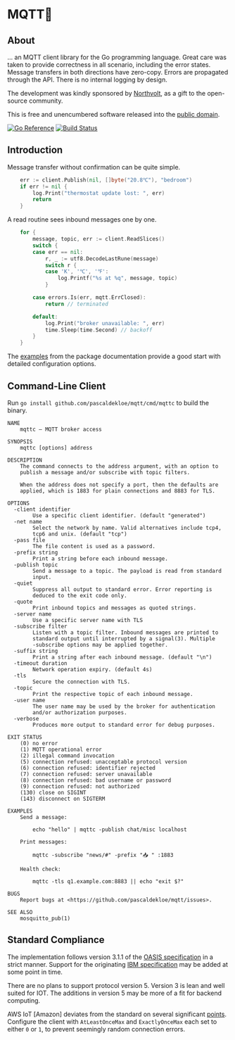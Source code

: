 # MQTT🤖

## About

… an MQTT client library for the Go programming language. Great care was taken
to provide correctness in all scenario, including the error states. Message
transfers in both directions have zero-copy. Errors are propagated through the
API. There is no internal logging by design.

The development was kindly sponsored by [Northvolt](https://northvolt.com), as a
gift to the open-source community.

This is free and unencumbered software released into the
[public domain](https://creativecommons.org/publicdomain/zero/1.0).

[![Go Reference](https://pkg.go.dev/badge/github.com/pascaldekloe/mqtt.svg)](https://pkg.go.dev/github.com/pascaldekloe/mqtt@v1.0.0-rc)
[![Build Status](https://travis-ci.org/pascaldekloe/mqtt.svg?branch=master)](https://travis-ci.org/pascaldekloe/mqtt)


## Introduction

Message transfer without confirmation can be quite simple.

```go
	err := client.Publish(nil, []byte("20.8℃"), "bedroom")
	if err != nil {
		log.Print("thermostat update lost: ", err)
		return
	}
```

A read routine sees inbound messages one by one.

```go
	for {
		message, topic, err := client.ReadSlices()
		switch {
		case err == nil:
			r, _ := utf8.DecodeLastRune(message)
			switch r {
			case 'K', '℃', '℉':
				log.Printf("%s at %q", message, topic)
			}

		case errors.Is(err, mqtt.ErrClosed):
			return // terminated

		default:
			log.Print("broker unavailable: ", err)
			time.Sleep(time.Second) // backoff
		}
	}
```

The [examples](https://pkg.go.dev/github.com/pascaldekloe/mqtt@v1.0.0-rc#pkg-examples)
from the package documentation provide a good start with detailed configuration
options.


## Command-Line Client

Run `go install github.com/pascaldekloe/mqtt/cmd/mqttc` to build the binary.

```
NAME
	mqttc — MQTT broker access

SYNOPSIS
	mqttc [options] address

DESCRIPTION
	The command connects to the address argument, with an option to
	publish a message and/or subscribe with topic filters.

	When the address does not specify a port, then the defaults are
	applied, which is 1883 for plain connections and 8883 for TLS.

OPTIONS
  -client identifier
    	Use a specific client identifier. (default "generated")
  -net name
    	Select the network by name. Valid alternatives include tcp4,
    	tcp6 and unix. (default "tcp")
  -pass file
    	The file content is used as a password.
  -prefix string
    	Print a string before each inbound message.
  -publish topic
    	Send a message to a topic. The payload is read from standard
    	input.
  -quiet
    	Suppress all output to standard error. Error reporting is
    	deduced to the exit code only.
  -quote
    	Print inbound topics and messages as quoted strings.
  -server name
    	Use a specific server name with TLS
  -subscribe filter
    	Listen with a topic filter. Inbound messages are printed to
    	standard output until interrupted by a signal(3). Multiple
    	-subscribe options may be applied together.
  -suffix string
    	Print a string after each inbound message. (default "\n")
  -timeout duration
    	Network operation expiry. (default 4s)
  -tls
    	Secure the connection with TLS.
  -topic
    	Print the respective topic of each inbound message.
  -user name
    	The user name may be used by the broker for authentication
    	and/or authorization purposes.
  -verbose
    	Produces more output to standard error for debug purposes.

EXIT STATUS
	(0) no error
	(1) MQTT operational error
	(2) illegal command invocation
	(5) connection refused: unacceptable protocol version
	(6) connection refused: identifier rejected
	(7) connection refused: server unavailable
	(8) connection refused: bad username or password
	(9) connection refused: not authorized
	(130) close on SIGINT
	(143) disconnect on SIGTERM

EXAMPLES
	Send a message:

		echo "hello" | mqttc -publish chat/misc localhost

	Print messages:

		mqttc -subscribe "news/#" -prefix "📥 " :1883

	Health check:

		mqttc -tls q1.example.com:8883 || echo "exit $?"

BUGS
	Report bugs at <https://github.com/pascaldekloe/mqtt/issues>.

SEE ALSO
	mosquitto_pub(1)
```


## Standard Compliance

The implementation follows version 3.1.1 of the
[OASIS specification](http://docs.oasis-open.org/mqtt/mqtt/v3.1.1/os/mqtt-v3.1.1-os.html)
in a strict manner. Support for the originating
[IBM specification](https://public.dhe.ibm.com/software/dw/webservices/ws-mqtt/mqtt-v3r1.html)
may be added at some point in time.

There are no plans to support protocol version 5. Version 3 is lean and well
suited for IOT. The additions in version 5 may be more of a fit for backend
computing.

AWS IoT [Amazon] deviates from the standard on several significant
[points](https://docs.aws.amazon.com/iot/latest/developerguide/mqtt.html#mqtt-differences).
Configure the client with `AtLeastOnceMax` and `ExactlyOnceMax` each set to
either `0` or `1`, to prevent seemingly random connection errors.
